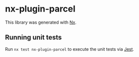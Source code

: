 # nx-plugin-parcel

This library was generated with [Nx](https://nx.dev).

## Running unit tests

Run `nx test nx-plugin-parcel` to execute the unit tests via [Jest](https://jestjs.io).
